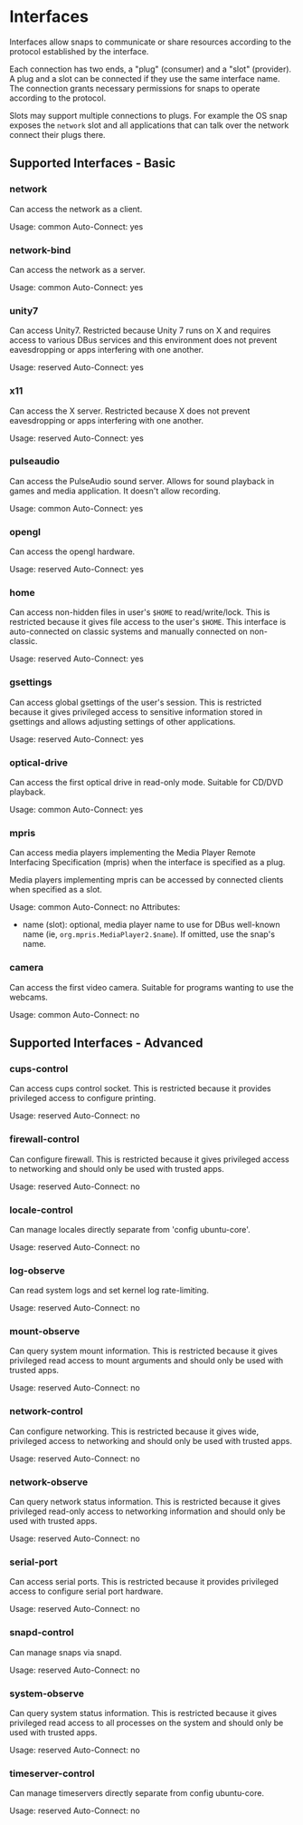 # Interfaces

Interfaces allow snaps to communicate or share resources according to the
protocol established by the interface.

Each connection has two ends, a "plug" (consumer) and a "slot" (provider).  A
plug and a slot can be connected if they use the same interface name.  The
connection grants necessary permissions for snaps to operate according to the
protocol.

Slots may support multiple connections to plugs.  For example the OS snap
exposes the ``network`` slot and all applications that can talk over the
network connect their plugs there.

## Supported Interfaces - Basic

### network

Can access the network as a client.

Usage: common
Auto-Connect: yes

### network-bind

Can access the network as a server.

Usage: common
Auto-Connect: yes

### unity7

Can access Unity7. Restricted because Unity 7 runs on X and requires access to
various DBus services and this environment does not prevent eavesdropping or
apps interfering with one another.

Usage: reserved
Auto-Connect: yes

### x11

Can access the X server. Restricted because X does not prevent eavesdropping or
apps interfering with one another.

Usage: reserved
Auto-Connect: yes

### pulseaudio

Can access the PulseAudio sound server. Allows for sound playback in games and
media application. It doesn't allow recording.

Usage: common
Auto-Connect: yes

### opengl

Can access the opengl hardware.

Usage: reserved
Auto-Connect: yes

### home

Can access non-hidden files in user's `$HOME` to read/write/lock.
This is restricted because it gives file access to the user's
`$HOME`. This interface is auto-connected on classic systems and
manually connected on non-classic.

Usage: reserved
Auto-Connect: yes

### gsettings

Can access global gsettings of the user's session. This is restricted because
it gives privileged access to sensitive information stored in gsettings and
allows adjusting settings of other applications.

Usage: reserved
Auto-Connect: yes

### optical-drive

Can access the first optical drive in read-only mode. Suitable for CD/DVD playback.

Usage: common
Auto-Connect: yes

### mpris

Can access media players implementing the Media Player Remote Interfacing
Specification (mpris) when the interface is specified as a plug.

Media players implementing mpris can be accessed by connected clients when
specified as a slot.

Usage: common
Auto-Connect: no
Attributes:
* name (slot): optional, media player name to use for DBus well-known name (ie,
  `org.mpris.MediaPlayer2.$name`). If omitted, use the snap's name.

### camera

Can access the first video camera. Suitable for programs wanting to use the
webcams.

Usage: common
Auto-Connect: no

## Supported Interfaces - Advanced

### cups-control

Can access cups control socket. This is restricted because it provides
privileged access to configure printing.

Usage: reserved
Auto-Connect: no

### firewall-control

Can configure firewall. This is restricted because it gives privileged access
to networking and should only be used with trusted apps.

Usage: reserved
Auto-Connect: no

### locale-control

Can manage locales directly separate from 'config ubuntu-core'.

Usage: reserved
Auto-Connect: no

### log-observe

Can read system logs and set kernel log rate-limiting.

Usage: reserved
Auto-Connect: no

### mount-observe

Can query system mount information. This is restricted because it gives
privileged read access to mount arguments and should only be used with trusted
apps.

Usage: reserved
Auto-Connect: no

### network-control

Can configure networking. This is restricted because it gives wide, privileged
access to networking and should only be used with trusted apps.

Usage: reserved
Auto-Connect: no

### network-observe

Can query network status information. This is restricted because it gives
privileged read-only access to networking information and should only be used
with trusted apps.

Usage: reserved
Auto-Connect: no

### serial-port

Can access serial ports. This is restricted because it provides privileged
access to configure serial port hardware.

Usage: reserved
Auto-Connect: no

### snapd-control

Can manage snaps via snapd.

Usage: reserved
Auto-Connect: no

### system-observe

Can query system status information. This is restricted because it gives
privileged read access to all processes on the system and should only be used
with trusted apps.

Usage: reserved
Auto-Connect: no

### timeserver-control

Can manage timeservers directly separate from config ubuntu-core.

Usage: reserved
Auto-Connect: no
